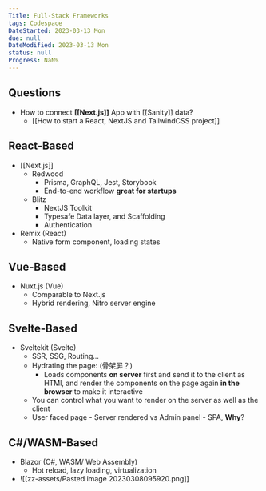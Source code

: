 ```yaml
---
Title: Full-Stack Frameworks
tags: Codespace
DateStarted: 2023-03-13 Mon
due: null
DateModified: 2023-03-13 Mon
status: null
Progress: NaN%
---
```


## Questions

- How to connect **[[Next.js]]** App with [[Sanity]] data?
  - [[How to start a React, NextJS and TailwindCSS project]]

## React-Based

- [[Next.js]]
  - Redwood
    - Prisma, GraphQL, Jest, Storybook
    - End-to-end workflow **great for startups**
  - Blitz
    - NextJS Toolkit
    - Typesafe Data layer, and Scaffolding
    - Authentication
- Remix (React)
  - Native form component, loading states

## Vue-Based

- Nuxt.js (Vue)
  - Comparable to Next.js
  - Hybrid rendering, Nitro server engine

## Svelte-Based

- Sveltekit (Svelte)
  - SSR, SSG, Routing...
  - Hydrating the page: (骨架屏？)
    - Loads components **on server** first and send it to the client as HTMl, and render the components on the page again **in the browser** to make it interactive
  - You can control what you want to render on the server as well as the client
  - User faced page - Server rendered vs Admin panel - SPA, **Why**?

## C#/WASM-Based

- Blazor (C#, WASM/ Web Assembly)
  - Hot reload, lazy loading, virtualization
- ![[zz-assets/Pasted image 20230308095920.png]]
